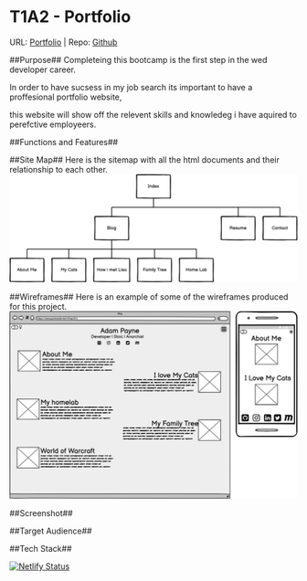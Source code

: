 # T1A2 - Portfolio
URL: [Portfolio](https://optimistic-varahamihira-178b69.netlify.app) | Repo: [Github](https://github.com/PayneLessDev/portfolio)

##Purpose##
Completeing this bootcamp is the first step in the wed developer career.

In order to have sucsess in my job search its important to have a proffesional portfolio website,

this website will show off the relevent skills and knowledeg i have aquired to perefctive employeers.

##Functions and Features##


##Site Map##
Here is the sitemap with all the html documents and their relationship to each other.
![](docs/img/Sitemap.png)

##Wireframes##
Here is an example of some of the wireframes produced for this project.
![](docs/img/Blog.png)

##Screenshot##

##Target Audience##

##Tech Stack##

[![Netlify Status](https://api.netlify.com/api/v1/badges/72d99ff2-d9fb-4c4f-8555-b8b374aa6b51/deploy-status)](https://app.netlify.com/sites/optimistic-varahamihira-178b69/deploys)

